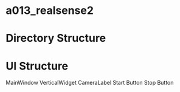 # a013_realsense2

# Directory Structure

# UI Structure

MainWindow
  VerticalWidget
    CameraLabel
    Start Button
    Stop Button
